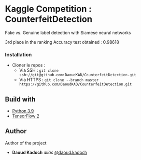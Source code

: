 # Kaggle Competition : CounterfeitDetection

Fake vs. Genuine label detection with Siamese neural networks

3rd place in the ranking
Accuracy test obtained : 0.98618


### Installation

- Cloner le repos : 
  - Via SSH : ``git clone ssh://git@github.com:DaoudKAD/CounterfeitDetection.git``
  - Via HTTPS : ``git clone --branch master https://github.com/DaoudKAD/CounterfeitDetection.git``

## Build with

* [Python 3.9](https://www.python.org/) 
* [TensorFlow 2](https://www.tensorflow.org/) 


## Author
Author of the project 
* **Daoud Kadoch** _alias_ [@daoud.kadoch](https://gitlab.com/daoud.kadoch)

